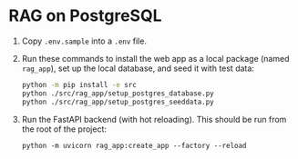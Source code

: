 # RAG on PostgreSQL

1. Copy `.env.sample` into a `.env` file.

2. Run these commands to install the web app as a local package (named `rag_app`), set up the local database, and seed it with test data:

    ```bash
    python -m pip install -e src
    python ./src/rag_app/setup_postgres_database.py
    python ./src/rag_app/setup_postgres_seeddata.py
    ```

3. Run the FastAPI backend (with hot reloading). This should be run from the root of the project:

    ```shell
    python -m uvicorn rag_app:create_app --factory --reload
    ```
